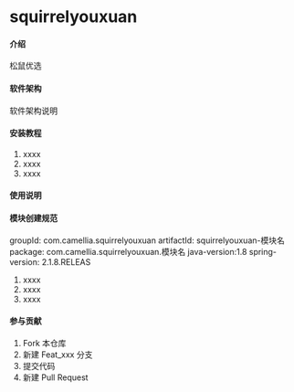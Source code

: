 # squirrelyouxuan

#### 介绍
松鼠优选

#### 软件架构
软件架构说明


#### 安装教程

1.  xxxx
2.  xxxx
3.  xxxx

#### 使用说明

#### 模块创建规范
groupId: com.camellia.squirrelyouxuan
artifactId: squirrelyouxuan-模块名
package: com.camellia.squirrelyouxuan.模块名
java-version:1.8
spring-version: 2.1.8.RELEAS


1.  xxxx
2.  xxxx
3.  xxxx

#### 参与贡献

1.  Fork 本仓库
2.  新建 Feat_xxx 分支
3.  提交代码
4.  新建 Pull Request
